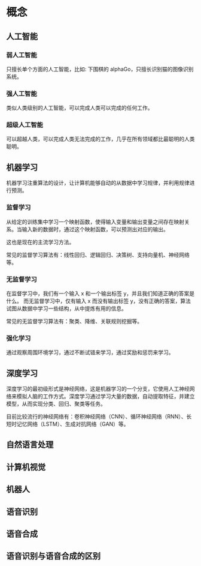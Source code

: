 # 概念

## 人工智能

### 弱人工智能

只擅长单个方面的人工智能，比如: 下围棋的 alphaGo，只擅长识别猫的图像识别系统。

### 强人工智能

类似人类级别的人工智能，可以完成人类可以完成的任何工作。

### 超级人工智能

可以超越人类，可以完成人类无法完成的工作，几乎在所有领域都比最聪明的人类聪明。

## 机器学习

机器学习注重算法的设计，让计算机能够自动的从数据中学习规律，并利用规律进行预测。

### 监督学习

从给定的训练集中学习一个映射函数，使得输入变量和输出变量之间存在映射关系。当输入新的数据时，通过这个映射函数，可以预测出对应的输出。

这也是现在的主流学习方法。

常见的监督学习算法有：线性回归、逻辑回归、决策树、支持向量机、神经网络等。

### 无监督学习

在监督学习中，我们有一个输入 x 和一个输出标签 y，并且我们知道正确的答案是什么。
而无监督学习中，仅有输入 x 而没有输出标签 y，没有正确的答案，算法试图从数据中学习一些结构，从中提炼有用的信息。

常见的无监督学习算法有：聚类、降维、关联规则挖掘等。

### 强化学习

通过观察周围环境学习，通过不断试错来学习，通过奖励和惩罚来学习。

## 深度学习

深度学习的最初级形式是神经网络，这是机器学习的一个分支，它使用人工神经网络来模拟人脑的工作方式。深度学习通过学习大量的数据，自动提取特征，并建立模型，从而实现分类、回归、聚类等任务。

目前比较流行的神经网络有：卷积神经网络（CNN）、循环神经网络（RNN）、长短时记忆网络（LSTM）、生成对抗网络（GAN）等。

## 自然语言处理

## 计算机视觉

## 机器人

## 语音识别

## 语音合成

## 语音识别与语音合成的区别
